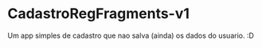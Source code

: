 # CadastroRegFragments-v1
Um app simples de cadastro que nao salva (ainda) os dados do usuario.  :D
